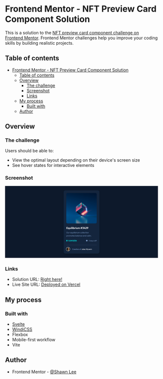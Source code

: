 # Frontend Mentor - NFT Preview Card Component Solution

This is a solution to the [NFT preview card component challenge on Frontend Mentor](https://www.frontendmentor.io/challenges/nft-preview-card-component-SbdUL_w0U). Frontend Mentor challenges help you improve your coding skills by building realistic projects.

## Table of contents

- [Frontend Mentor - NFT Preview Card Component Solution](#frontend-mentor---nft-preview-card-component-solution)
  - [Table of contents](#table-of-contents)
  - [Overview](#overview)
    - [The challenge](#the-challenge)
    - [Screenshot](#screenshot)
    - [Links](#links)
  - [My process](#my-process)
    - [Built with](#built-with)
  - [Author](#author)

## Overview

### The challenge

Users should be able to:

- View the optimal layout depending on their device's screen size
- See hover states for interactive elements

### Screenshot

![Desktop Screentsht](./screenshots/screenshot-desktop.png)

### Links

- Solution URL: [Right here!](https://www.frontendmentor.io/solutions/flexbox-nft-preview-card-component-with-svelte-windicss-vite-ryuvGQv7c)
- Live Site URL: [Deployed on Vercel](https://nft-preview-card-component-livid-chi.vercel.app/)

## My process

### Built with

- [Svelte](https://svelte.dev/)
- [WindiCSS](https://windicss.org/)
- Flexbox
- Mobile-first workflow
- Vite

## Author

- Frontend Mentor - [@Shawn Lee](https://www.frontendmentor.io/profile/OGShawnLee)
